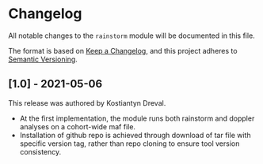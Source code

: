 # Changelog

All notable changes to the `rainstorm` module will be documented in this file.

The format is based on [Keep a Changelog](https://keepachangelog.com/en/1.0.0/),
and this project adheres to [Semantic Versioning](https://semver.org/spec/v2.0.0.html).

## [1.0] - 2021-05-06

This release was authored by Kostiantyn Dreval.

- At the first implementation, the module runs both rainstorm and doppler analyses on a cohort-wide maf file.
- Installation of github repo is achieved through download of tar file with specific version tag, rather than 
repo cloning to ensure tool version consistency.
